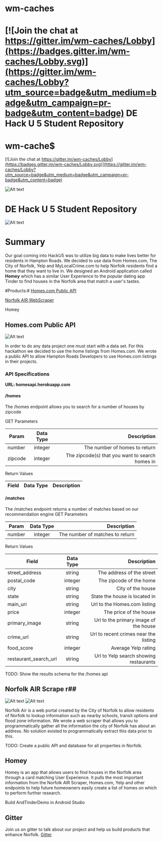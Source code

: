 # wm-caches
[![Join the chat at https://gitter.im/wm-caches/Lobby](https://badges.gitter.im/wm-caches/Lobby.svg)](https://gitter.im/wm-caches/Lobby?utm_source=badge&utm_medium=badge&utm_campaign=pr-badge&utm_content=badge)
DE Hack U 5 Student Repository
=======
# wm-cache$

 [![Join the chat at https://gitter.im/wm-caches/Lobby](https://badges.gitter.im/wm-caches/Lobby.svg)](https://gitter.im/wm-caches/Lobby?utm_source=badge&utm_medium=badge&utm_campaign=pr-badge&utm_content=badge)

![Alt text](/wm.png?raw=true "Norfolk Air")

# DE Hack U 5 Student Repository #

![Alt text](/de.jpg?raw=true "Norfolk Air")

# Summary #

Our goal coming into HackU5 was to utilize big data to make lives better for residents in Hampton Roads. We decided to use data from Homes.com, The City of Norfolk, Yelp and MyLocalCrime.com to help Norfolk residents find a home that they want to live in. We designed an Android application called **Homey** which has a similar User Experience to the popular dating app Tinder to find houses in the Norfolk area that match a user's tastes.

#Products:#
[Homes.com Public API](https://github.com/NickRance/homesapi2/)

[Norfolk AIR WebScraper](https://github.com/NickRance/norfolkairscraper)

Homey

## Homes.com Public API ##
![Alt text](/homes.jpg?raw=true "Norfolk Air")

In order to do any data project one must start with a data set. For this hackathon we decided to use the home listings from Homes.com. We wrote a public API to allow Hampton Roads Developers to use Homes.com listings in their projects. 

### API Specifications ###
**URL: homesapi.herokuapp.com**

#### /homes ####

The /homes endpoint allows you to search for a number of houses by zipcode

GET Parameters

| Param        | Data Type           | Description  |
| ------------- |:-------------:| -----:|
| number      | integer | The number of homes to return|
| zipcode      | integer      |   The zipcode(s) that you want to search homes in |

Return Values

| Field        | Data Type           | Description  |
| ------------- |:-------------:| -----:|

#### /matches ####

The /matches endpoint returns a number of matches based on our recommendation engine
GET Parameters

| Param        | Data Type           | Description  |
| ------------- |:-------------:| -----:|
| number      | integer | The number of matches to return|

Return Values

| Field        | Data Type           | Description  |
| ------------- |:-------------:| -----:|
| street_address      | string | The address of the street|
| postal_code      | integer      |   The zipcode of the home |
| city      | string      |   City of the house |
| state      | string      |   State the house is located in |
| main_uri      | string      |   Url to the Homes.com listing |
| price      | integer      |   The price of the house |
| primary_image      | string      |   Url to the primary image of the house |
| crime_url      | string      |   Url to recent crimes near the listing |
| food_score      | integer      |   Average Yelp rating  |
| restaurant_search_url      | string      |  Url to Yelp search showing restaurants |

TODO: Show the results schema for the /homes api

## Norfolk AIR Scrape r##

![Alt text](/norfolk_air.png?raw=true "Norfolk Air")
![Alt text](/400%20granby%20json.PNG?raw=true)



Norfolk Air is a web portal created by the City of Norfolk to allow residents of Norfolk to lookup information such as nearby schools, transit options and flood zone information. We wrote a web scraper that allows you to programmatically gather all the information the city of Norfolk has about an address. No solution existed to programmatically extract this data prior to this.

TODO: Create a public API and database for all properties in Norfolk.
## Homey ##

Homey is an app that allows users to find houses in the Norfolk area through a card matching User Experience. It pulls the most important information from the Norfolk AIR Scraper, Homes.com, Yelp and other endpoints to help future homeowners easily create a list of homes on which to perform further research.

Build AndTinderDemo in Android Studio

## Gitter ##
Join us on gitter to talk about our project and help us build products that enhance Norfolk.
[Gitter](https://gitter.im/wm-caches/Lobby)
